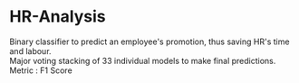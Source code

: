 # HR-Analysis
Binary classifier to predict an employee's promotion, thus saving HR's time and labour.  
Major voting stacking of 33 individual models to make final predictions.
Metric : F1 Score

